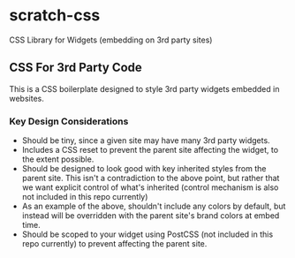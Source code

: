 # scratch-css
CSS Library for Widgets (embedding on 3rd party sites)

## CSS For 3rd Party Code

This is a CSS boilerplate designed to style 3rd party widgets embedded in websites.

### Key Design Considerations

  * Should be tiny, since a given site may have many 3rd party widgets.
  * Includes a CSS reset to prevent the parent site affecting the widget, to the extent possible.
  * Should be designed to look good with key inherited styles from the parent site. This isn't a contradiction to the above point, but rather that we want explicit control of what's inherited (control mechanism is also not included in this repo currently)
  * As an example of the above, shouldn't include any colors by default, but instead will be overridden with the parent site's brand colors at embed time.
  * Should be scoped to your widget using PostCSS (not included in this repo currently) to prevent affecting the parent site.
